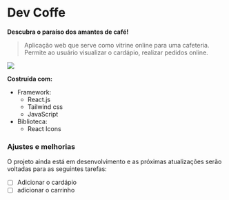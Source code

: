 # Dev Coffe

**Descubra o paraíso dos amantes de café!**

> Aplicação web que serve como vitrine online para uma cafeteria. Permite ao usuário visualizar o cardápio, realizar pedidos online.

<img src="https://github.com/user-attachments/assets/40c9bace-dfb2-41aa-ba71-54dffb45412d" />

**Costruída com:**
- Framework:
  - React.js
  - Tailwind css
  - JavaScript
- Biblioteca:
  - React Icons

 ### Ajustes e melhorias
 
O projeto ainda está em desenvolvimento e as próximas atualizações serão voltadas para as seguintes tarefas:

- [ ] Adicionar o cardápio
- [ ] adicionar o carrinho
